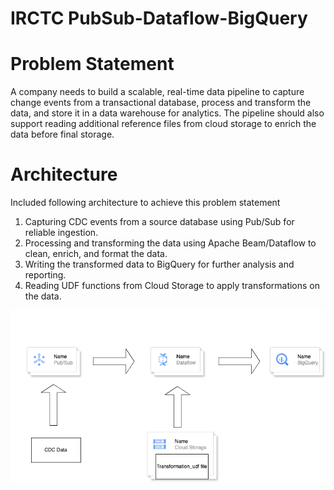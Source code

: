 # IRCTC PubSub-Dataflow-BigQuery

# Problem Statement

  A company needs to build a scalable, real-time data pipeline to capture change events from a transactional database, process and transform the data, 
  and store it in a data warehouse for analytics. The pipeline should also support reading additional reference files from cloud storage to enrich the 
  data before final storage.
  
# Architecture 

  Included following architecture to achieve this problem statement
    
  1. Capturing CDC events from a source database using Pub/Sub for reliable ingestion.
  2. Processing and transforming the data using Apache Beam/Dataflow to clean, enrich, and format the data.
  3. Writing the transformed data to BigQuery for further analysis and reporting.
  4. Reading UDF functions from Cloud Storage to apply transformations on the data.

  ![Image](https://github.com/sarathchandrikak/Data-Projects/blob/main/irctc-dataflow/irctc_architecture.png) 
